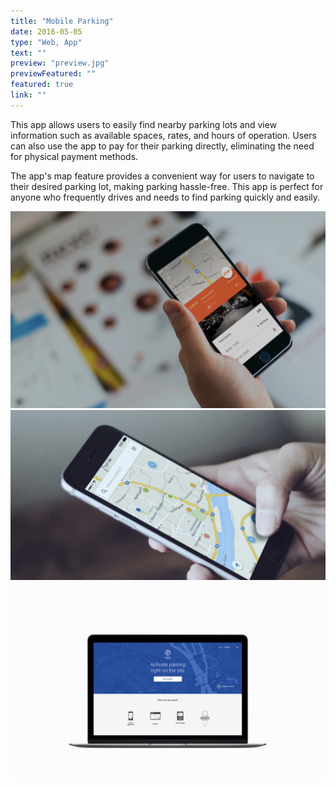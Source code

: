 ```yaml
---
title: "Mobile Parking"
date: 2016-05-05
type: "Web, App"
text: ""
preview: "preview.jpg"
previewFeatured: ""
featured: true
link: ""
---
```

<div class="description">

This app allows users to easily find nearby parking lots and view information such as available spaces, rates, and hours of operation. Users can also use the app to pay for their parking directly, eliminating the need for physical payment methods. 

The app's map feature provides a convenient way for users to navigate to their desired parking lot, making parking hassle-free. This app is perfect for anyone who frequently drives and needs to find parking quickly and easily.

</div>

![](1.jpg)
![](2.jpg)
![](3.jpg)
